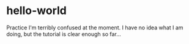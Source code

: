 # hello-world
Practice
I'm terribly confused at the moment. I have no idea what I am doing, but the tutorial is clear enough so far...

